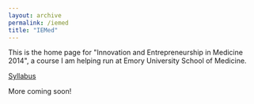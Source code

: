 ```yaml
---
layout: archive
permalink: /iemed
title: "IEMed"
---
```


This is the home page for "Innovation and Entrepreneurship in Medicine 2014", a course I am helping run at Emory University School of Medicine.

[Syllabus](https://docs.google.com/document/d/1ir09RVo8xeuBltDeATvJWjpzTf8EDUDHjj5QUPDtKrE/edit)

More coming soon!
